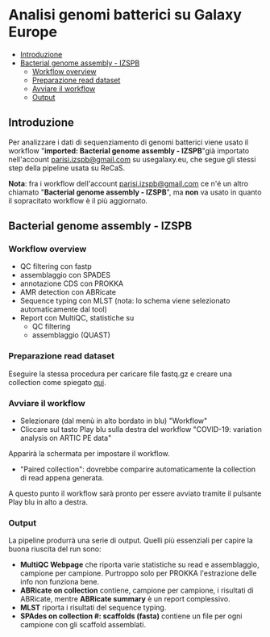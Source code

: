 # Analisi genomi batterici su Galaxy Europe

<!-- TOC START min:2 max:3 link:true asterisk:false update:true -->
- [Introduzione](#introduzione)
- [Bacterial genome assembly - IZSPB](#bacterial-genome-assembly---izspb)
    - [Workflow overview](#workflow-overview)
    - [Preparazione read dataset](#preparazione-read-dataset)
    - [Avviare il workflow](#avviare-il-workflow)
    - [Output](#output)
<!-- TOC END -->

## Introduzione

Per analizzare i dati di sequenziamento di genomi batterici viene usato il workflow "**imported: Bacterial genome assembly - IZSPB**"già importato nell'account parisi.izspb@gmail.com su usegalaxy.eu, che segue gli stessi step della pipeline usata su ReCaS.

**Nota**: fra i workflow dell'account parisi.izspb@gmail.com ce n'é un altro chiamato "**Bacterial genome assembly - IZSPB**", ma **non** va usato in quanto il sopracitato workflow è il più aggiornato.

## Bacterial genome assembly - IZSPB

### Workflow overview

- QC filtering con fastp
- assemblaggio con SPADES
- annotazione CDS con PROKKA
- AMR detection con ABRicate
- Sequence typing con MLST (nota: lo schema viene selezionato automaticamente dal tool)
- Report con MultiQC, statistiche su
    - QC filtering
    - assemblaggio (QUAST)

### Preparazione read dataset

Eseguire la stessa procedura per caricare file fastq.gz e creare una collection come spiegato [qui](https://github.com/IZSPB-molbio/galaxy_covid_genome_analysis#caricamento-collection). 

### Avviare il workflow

- Selezionare (dal menù in alto bordato in blu) "Workflow"
- Cliccare sul tasto Play blu sulla destra del workflow "COVID-19: variation analysis on ARTIC PE data"

Apparirà la schermata per impostare il workflow.

- "Paired collection": dovrebbe comparire automaticamente la collection di read appena generata.

A questo punto il workflow sarà pronto per essere avviato tramite il pulsante Play blu in alto a destra.

### Output

La pipeline produrrà una serie di output. Quelli più essenziali per capire la buona riuscita del run sono:

- **MultiQC Webpage** che riporta varie statistiche su read e assemblaggio, campione per campione. Purtroppo solo per PROKKA l'estrazione delle info non funziona bene.
- **ABRicate on collection** contiene, campione per campione, i risultati di ABRicate, mentre **ABRicate summary** è un report complessivo.
- **MLST** riporta i risultati del sequence typing.
- **SPAdes on collection #: scaffolds (fasta)** contiene un file per ogni campione con gli scaffold assemblati.
